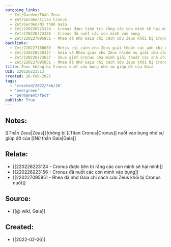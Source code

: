 ```yaml
---
outgoing_links:
  - Zet/Garden/Thần Zeus
  - Zet/Garden/Titan Cronus
  - Zet/Garden/Nữ thần Gaia
  - Zet/220226223124 - Cronus được tiên tri rằng các con mình sẽ hại mình
  - Zet/220226223156 - Cronus đã nuốt các con mình vào bụng
  - Zet/220227095851 - Rhea đã nhờ Gaia chỉ cách cứu Zeus khỏi bị Cronus nuốt
backlinks:
  - Zet/220227100639 - Metis chỉ cách cho Zeus giải thoát các anh chị của mình khỏi bụng Cronus
  - Zet/220228220327 - Gaia và Rhea giao cho Zeus nhiệm vụ giải cứu các anh chị khỏi bụng Cronus
  - Zet/220226223627 - Zeus giết Cronus cha mình giải thoát các anh chị mình
  - Zet/220227095851 - Rhea đã nhờ Gaia chỉ cách cứu Zeus khỏi bị Cronus nuốt
title: Zeus không bị Cronus nuốt vào bụng nhờ sự giúp đỡ của Gaia
UID: 220226223513
created: 26-Feb-2022
tags:
  - 'created/2022/Feb/26'
  - 'evergreen'
  - 'permanent/fact'
publish: True
---
```

## Notes:
[[Thần Zeus|Zeus]] không bị [[Titan Cronus|Cronus]] nuốt vào bụng nhờ sự giúp đỡ của [[Nữ thần Gaia|Gaia]]

## Relate:
- [[220226223124 - Cronus được tiên tri rằng các con mình sẽ hại mình]]
- [[220226223156 - Cronus đã nuốt các con mình vào bụng]]
- [[220227095851 - Rhea đã nhờ Gaia chỉ cách cứu Zeus khỏi bị Cronus nuốt]]

## Source:
- [[@ wiki, Gaia]]





## Created:
- [[2022-02-26]]

